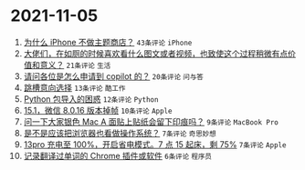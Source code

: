 # 2021-11-05

1. [为什么 iPhone 不做主题商店？](https://www.v2ex.com/t/813186) `43条评论` `iPhone`
1. [大佬们，在如厕的时候喜欢看什么图文或者视频，也致使这个过程稍微有点价值和意义？](https://www.v2ex.com/t/813206) `21条评论` `生活`
1. [请问各位是怎么申请到 copilot 的？](https://www.v2ex.com/t/813188) `20条评论` `问与答`
1. [跳槽意向选择](https://www.v2ex.com/t/813190) `13条评论` `酷工作`
1. [Python 包导入的困惑](https://www.v2ex.com/t/813185) `12条评论` `Python`
1. [15.1，微信 8.0.16 版本掉帧](https://www.v2ex.com/t/813183) `10条评论` `Apple`
1. [问一下大家银色 Mac A 面贴上贴纸会留下印痕吗？](https://www.v2ex.com/t/813189) `9条评论` `MacBook Pro`
1. [是不是应该把浏览器也看做操作系统？](https://www.v2ex.com/t/813203) `7条评论` `奇思妙想`
1. [13pro 充电至 100%，开启省电模式。7 点 15 起床，剩 75%](https://www.v2ex.com/t/813191) `7条评论` `Apple`
1. [记录翻译过单词的 Chrome 插件或软件](https://www.v2ex.com/t/813208) `6条评论` `程序员`
